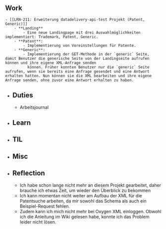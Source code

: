 ## Work
	- [[LRN-211: Erweiterung datadelivery-api-test Projekt (Patent, Generic)]]
		- **Landing**
			- Eine neue Landingpage mit drei Auswahlmöglichkeiten implementiert: Trademark, Patent, Generic.
		- **Patent**:
			- Implementierung von Voreinstellungen für Patente.
		- **Generic**:
			- Implementierung der GET-Methode in der `generic` Seite, damit Benutzer die generische Seite von der Landingseite aufrufen können und ihre eigene XML-Anfrage senden 
			  können. Früher konnten Benutzer nur die `generic` Seite aufrufen, wenn sie bereits eine Anfrage gesendet und eine Antwort erhalten hatten. Nun können sie die XML bearbeiten und ihre eigene Anfrage senden, ohne zuvor eine Antwort erhalten zu haben.
- ## Duties
	- Arbeitsjournal
- ## Learn
- ## TIL
- ## Misc
- ## Reflection
	- Ich habe schon lange nicht mehr an diesem Projekt gearbeitet, daher brauche ich etwas Zeit, um wieder den Überblick zu bekommen
	- Ich kann momentan nicht weiter am Aufbau der XML für die Patentsuche  arbeiten, da mir sowohl das Schema als auch ein Beispiel-Request fehlen.
	- Zudem kann ich mich nicht mehr bei Oxygen XML einloggen. Obwohl ich die Anleitung im Wiki gelesen habe, konnte ich das Problem leider nicht lösen.